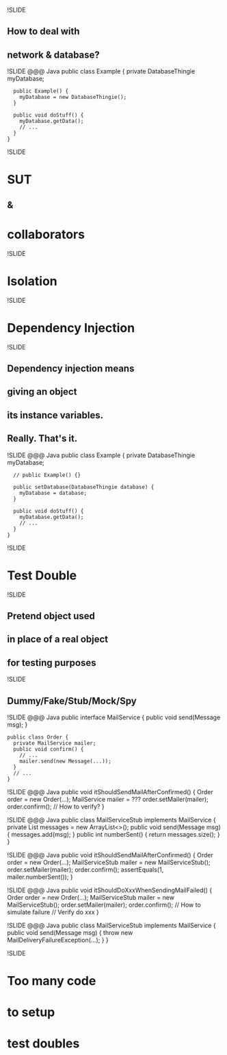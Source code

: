 !SLIDE
## How to deal with
## network & database?

!SLIDE
	@@@ Java
	public class Example {
	  private DatabaseThingie myDatabase;

	  public Example() {
	    myDatabase = new DatabaseThingie();
	  }

	  public void doStuff() {
	    myDatabase.getData();
	    // ...
	  }
	}

!SLIDE
# SUT
## &
# collaborators

!SLIDE
# Isolation

!SLIDE
# Dependency Injection

!SLIDE
## Dependency injection means
## giving an object
## its instance variables.
## Really. That's it.

!SLIDE
	@@@ Java
	public class Example {
	  private DatabaseThingie myDatabase;

	  // public Example() {}

	  public setDatabase(DatabaseThingie database) {
	    myDatabase = database;
	  }

	  public void doStuff() {
	    myDatabase.getData();
	    // ...
	  }
	}

!SLIDE
# Test Double

!SLIDE
## Pretend object used
## in place of a real object
## for testing purposes

!SLIDE
## Dummy/Fake/Stub/Mock/Spy

!SLIDE
	@@@ Java
	public interface MailService {
	  public void send(Message msg);
	}

	public class Order {
	  private MailService mailer;
	  public void confirm() {
	    // ...
	    mailer.send(new Message(...));
	  }
	  // ...
	}

!SLIDE
	@@@ Java
	public void itShouldSendMailAfterConfirmed() {
	  Order order = new Order(...);
	  MailService mailer = ???
	  order.setMailer(mailer);
	  order.confirm();
	  // How to verify?
	}

!SLIDE
	@@@ Java
	public class MailServiceStub implements MailService {
	  private List<Message> messages = new ArrayList<>();
	  public void send(Message msg) {
	    messages.add(msg);
	  }
	  public int numberSent() {
	    return messages.size();
	  }
	}

!SLIDE
	@@@ Java
	public void itShouldSendMailAfterConfirmed() {
	  Order order = new Order(...);
	  MailServiceStub mailer = new MailServiceStub();
	  order.setMailer(mailer);
	  order.confirm();
	  assertEquals(1, mailer.numberSent());
	}

!SLIDE
	@@@ Java
	public void itShouldDoXxxWhenSendingMailFailed() {
	  Order order = new Order(...);
	  MailServiceStub mailer = new MailServiceStub();
	  order.setMailer(mailer);
	  order.confirm(); // How to simulate failure
	  // Verify do xxx
	}

!SLIDE
	@@@ Java
	public class MailServiceStub implements MailService {
	  public void send(Message msg) {
	    throw new MailDeliveryFailureException(...);
	  }
	}

!SLIDE
# Too many code
# to setup
# test doubles
